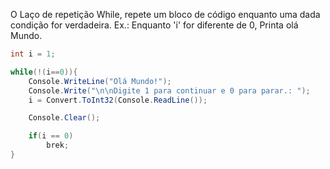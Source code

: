 O Laço de repetição While, repete um bloco de código enquanto uma dada condição for verdadeira. 
Ex.: Enquanto 'i' for diferente de 0, Printa olá Mundo.

```cs 
int i = 1;

while(!(i==0)){
	Console.WriteLine("Olá Mundo!");
	Console.Write("\n\nDigite 1 para continuar e 0 para parar.: ");
	i = Convert.ToInt32(Console.ReadLine());

	Console.Clear();

	if(i == 0)
		brek;
}
```

